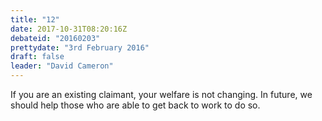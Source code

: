 ```yaml
---
title: "12"
date: 2017-10-31T08:20:16Z
debateid: "20160203"
prettydate: "3rd February 2016"
draft: false
leader: "David Cameron"
---
```


If you are an existing claimant, your welfare is not changing. In future, we should help those who are able to get back to work to do so.